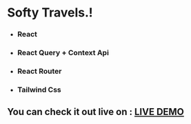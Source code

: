 <h1>Softy Travels.!</h1>
<ul>
<li><h3>React</h3></li>
<li><h3>React Query + Context Api</h3></li>
<li><h3>React Router</h3></li>
<li><h3>Tailwind Css</h3></li>
</ul>
<h2>You can check it out live on : <a href="https://softy-cinema.web.app/">LIVE DEMO</a></h2>
